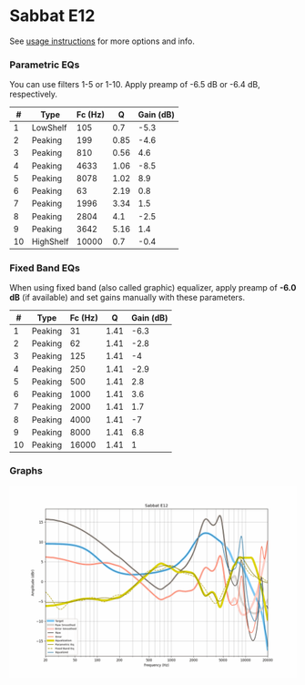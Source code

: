 # Sabbat E12
See [usage instructions](https://github.com/jaakkopasanen/AutoEq#usage) for more options and info.

### Parametric EQs
You can use filters 1-5 or 1-10. Apply preamp of -6.5 dB or -6.4 dB, respectively.

|   # | Type      |   Fc (Hz) |    Q |   Gain (dB) |
|-----|-----------|-----------|------|-------------|
|   1 | LowShelf  |       105 | 0.7  |        -5.3 |
|   2 | Peaking   |       199 | 0.85 |        -4.6 |
|   3 | Peaking   |       810 | 0.56 |         4.6 |
|   4 | Peaking   |      4633 | 1.06 |        -8.5 |
|   5 | Peaking   |      8078 | 1.02 |         8.9 |
|   6 | Peaking   |        63 | 2.19 |         0.8 |
|   7 | Peaking   |      1996 | 3.34 |         1.5 |
|   8 | Peaking   |      2804 | 4.1  |        -2.5 |
|   9 | Peaking   |      3642 | 5.16 |         1.4 |
|  10 | HighShelf |     10000 | 0.7  |        -0.4 |

### Fixed Band EQs
When using fixed band (also called graphic) equalizer, apply preamp of **-6.0 dB** (if available) and set gains manually with these parameters.

|   # | Type    |   Fc (Hz) |    Q |   Gain (dB) |
|-----|---------|-----------|------|-------------|
|   1 | Peaking |        31 | 1.41 |        -6.3 |
|   2 | Peaking |        62 | 1.41 |        -2.8 |
|   3 | Peaking |       125 | 1.41 |        -4   |
|   4 | Peaking |       250 | 1.41 |        -2.9 |
|   5 | Peaking |       500 | 1.41 |         2.8 |
|   6 | Peaking |      1000 | 1.41 |         3.6 |
|   7 | Peaking |      2000 | 1.41 |         1.7 |
|   8 | Peaking |      4000 | 1.41 |        -7   |
|   9 | Peaking |      8000 | 1.41 |         6.8 |
|  10 | Peaking |     16000 | 1.41 |         1   |

### Graphs
![](./Sabbat%20E12.png)
